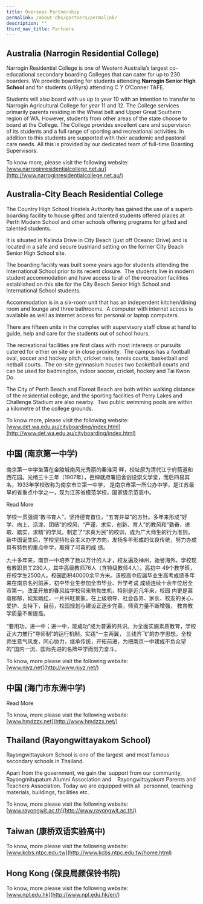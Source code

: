 ```yaml
---
title: Overseas Partnership
permalink: /about-dhs/partners/permalink/
description: ""
third_nav_title: Partners
---
```

## Australia (Narrogin Residential College)

Narrogin Residential College is one of Western Australia’s largest co-educational secondary boarding Colleges that can cater for up to 230 boarders. We provide boarding for students attending **Narrogin Senior High School** and for students (u18yrs) attending C Y O’Conner TAFE.

Students will also board with us up to year 10 with an intention to transfer to Narrogin Agricultural College for year 11 and 12. The College services primarily parents residing in the Wheat belt and Upper Great Southern region of WA. However, students from other areas of the state choose to board at the College. The College provides excellent care and supervision of its students and a full range of sporting and recreational activities. In addition to this students are supported with their academic and pastoral care needs. All this is provided by our dedicated team of full-time Boarding Supervisors.

To know more, please visit the following website:  
[www.narroginresidentialcollege.net.au](http://www.narroginresidentialcollege.net.au/)

## Australia-City Beach Residential College

The Country High School Hostels Authority has gained the use of a superb boarding facility to house gifted and talented students offered places at Perth Modern School and other schools offering programs for gifted and talented students.



It is situated in Kalinda Drive in City Beach (just off Oceanic Drive) and is located in a safe and secure bushland setting on the former City Beach Senior High School site.

The boarding facility was built some years ago for students attending the International School prior to its recent closure.  The students live in modern student accommodation and have access to all of the recreation facilities established on this site for the City Beach Senior High School and International School students.

Accommodation is in a six-room unit that has an independent kitchen/dining room and lounge and three bathrooms.  A computer with internet access is available as well as internet access for personal or laptop computers.

There are fifteen units in the complex with supervisory staff close at hand to guide, help and care for the students out of school hours.

The recreational facilities are first class with most interests or pursuits catered for either on site or in close proximity.  The campus has a football oval, soccer and hockey pitch, cricket nets, tennis courts, basketball and netball courts.  The on-site gymnasium houses two basketball courts and can be used for badmington, indoor soccer, cricket, hockey and Tai Kwon Do.

The City of Perth Beach and Floreat Beach are both within walking distance of the residential college, and the sporting facilities of Perry Lakes and Challenge Stadium are also nearby.  Two public swimming pools are within a kilometre of the college grounds.

To know more, please visit the following website:  
[www.det.wa.edu.au/cityboarding/index.html](http://www.det.wa.edu.au/cityboarding/index.html)

## 中国 (南京第一中学)

南京第一中学坐落在金陵城南风光秀丽的秦淮河 畔，校址原为清代江宁府箭道和西花园。光绪三十三年（1907年），邑绅就府署旧舍创设崇文学堂，而后四易其名，1933年学校改称为南京市立第一中学， 是南京市第一所公办中学，是江苏最早的省重点中学之一，现为江苏省模范学校，国家级示范高中。

Read More

学校一贯强调“教书育人”，坚持德育首位，“五育并举”的方针。多年来形成“好学、向上、活泼、团结”的校风，“严谨、求实、创新、育人”的教风和“勤奋、进取、踏实、求精”的学风。制定了“求真为民”的校训，成为广大师生的行为准则。新中国诞生后，学校坚持社会主义办学方向，发扬多年形成的优良传统，努力办成具有特色的重点中学，取得了可喜的成 绩。

九十多年来，南京一中培养了数以万计的人才，校友遍及神州，驰誉海外。学校现有教职员工230人，其中高级教师76人（含特级教师4人），高初中 49个教学班，在校学生2500人。校园面积40000余平方米。该校高中应届毕业生高考成绩多年来在南京名列前茅，初中毕业生参加全市毕业、升学考试 成绩连续十余年位居全市第一。改革开放的春风给学校带来勃勃生机，特别是近几年来，校园 内更是蓊蓊郁郁，姹紫嫣红，一片兴旺景象。在上级领导、社会各界、家长、校友的关心、爱护、支持下，目前，校园规划与建设正逐步完善，师资力量不断增强， 教育教学质量不断提高。

“要用功，进一中；进一中，能成功”成为普遍的共识。为全面实施素质教育，学校正大力推行“导师制”的运行机制，实践“一主两翼， 三线齐飞”的办学思想，全校师生意气风发，同心协力，继承传统，开拓前进，为把南京一中建成不负众望的”国内一流、国际先进的名牌中学而努力奋斗。

To know, more please visit the following website:  
[www.njyz.net](http://www.njyz.net/)

## 中国 (海门市东洲中学)

Read More

To know, more please visit the following website:  
[www.hmdzzx.net](http://www.hmdzzx.net/)

## Thailand (Rayongwittayakom School)

Rayongwittayakom School is one of the largest  and most famous secondary schools in Thailand.



Apart from the government, we gain the  support from our community,   Rayongmitupatum Alumni Association and    Rayongwittayakom Parents and Teachers Association. Today we are equipped with all  personnel, teaching  materials, buildings, facilities etc.

To know, more please visit the following website:  
[www.rayongwit.ac.th](http://www.rayongwit.ac.th/)

## Taiwan (康桥双语实验高中)


To know, more please visit the following website:  
[www.kcbs.ntpc.edu.tw](http://www.kcbs.ntpc.edu.tw/home.html)

## Hong Kong (保良局颜保铃书院)



To know, more please visit the following website:  
[www.npl.edu.hk](http://www.npl.edu.hk/en/)